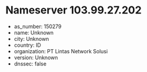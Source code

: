 # Nameserver 103.99.27.202

* as_number: 150279
* name: Unknown
* city: Unknown
* country: ID
* organization: PT Lintas Network Solusi
* version: Unknown
* dnssec: false
